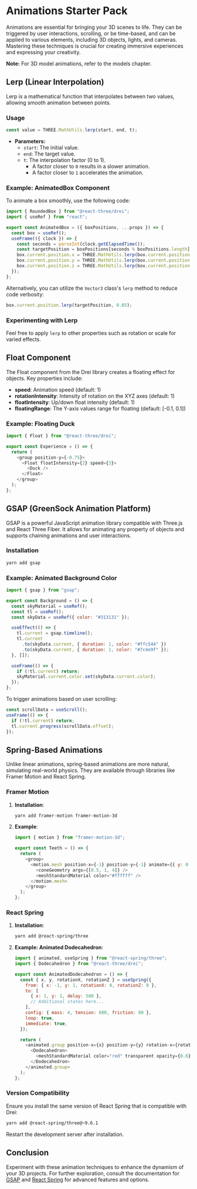 # Animations Starter Pack

Animations are essential for bringing your 3D scenes to life. They can be triggered by user interactions, scrolling, or be time-based, and can be applied to various elements, including 3D objects, lights, and cameras. Mastering these techniques is crucial for creating immersive experiences and expressing your creativity.

**Note:** For 3D model animations, refer to the models chapter.

## Lerp (Linear Interpolation)

Lerp is a mathematical function that interpolates between two values, allowing smooth animation between points.

### Usage
```javascript
const value = THREE.MathUtils.lerp(start, end, t);
```
- **Parameters:**
  - `start`: The initial value.
  - `end`: The target value.
  - `t`: The interpolation factor (0 to 1). 
    - A factor closer to `0` results in a slower animation.
    - A factor closer to `1` accelerates the animation.

### Example: AnimatedBox Component
To animate a box smoothly, use the following code:
```javascript
import { RoundedBox } from "@react-three/drei";
import { useRef } from "react";

export const AnimatedBox = ({ boxPositions, ...props }) => {
  const box = useRef();
  useFrame(({ clock }) => {
    const seconds = parseInt(clock.getElapsedTime());
    const targetPosition = boxPositions[seconds % boxPositions.length];
    box.current.position.x = THREE.MathUtils.lerp(box.current.position.x, targetPosition.x, 0.05);
    box.current.position.y = THREE.MathUtils.lerp(box.current.position.y, targetPosition.y, 0.05);
    box.current.position.z = THREE.MathUtils.lerp(box.current.position.z, targetPosition.z, 0.05);
  });
};
```
Alternatively, you can utilize the `Vector3` class's `lerp` method to reduce code verbosity:
```javascript
box.current.position.lerp(targetPosition, 0.05);
```

### Experimenting with Lerp
Feel free to apply `lerp` to other properties such as rotation or scale for varied effects.

## Float Component

The Float component from the Drei library creates a floating effect for objects. Key properties include:

- **speed**: Animation speed (default: 1)
- **rotationIntensity**: Intensity of rotation on the XYZ axes (default: 1)
- **floatIntensity**: Up/down float intensity (default: 1)
- **floatingRange**: The Y-axis values range for floating (default: [-0.1, 0.1])

### Example: Floating Duck
```javascript
import { Float } from "@react-three/drei";

export const Experience = () => {
  return (
    <group position-y={-0.75}>
      <Float floatIntensity={2} speed={3}>
        <Duck />
      </Float>
    </group>
  );
};
```

## GSAP (GreenSock Animation Platform)

GSAP is a powerful JavaScript animation library compatible with Three.js and React Three Fiber. It allows for animating any property of objects and supports chaining animations and user interactions.

### Installation
```bash
yarn add gsap
```

### Example: Animated Background Color
```javascript
import { gsap } from "gsap";

export const Background = () => {
  const skyMaterial = useRef();
  const tl = useRef();
  const skyData = useRef({ color: "#313131" });

  useEffect(() => {
    tl.current = gsap.timeline();
    tl.current
      .to(skyData.current, { duration: 1, color: "#ffc544" })
      .to(skyData.current, { duration: 1, color: "#7c4e9f" });
  }, []);

  useFrame(() => {
    if (!tl.current) return;
    skyMaterial.current.color.set(skyData.current.color);
  });
};
```

To trigger animations based on user scrolling:
```javascript
const scrollData = useScroll();
useFrame(() => {
  if (!tl.current) return;
  tl.current.progress(scrollData.offset);
});
```

## Spring-Based Animations

Unlike linear animations, spring-based animations are more natural, simulating real-world physics. They are available through libraries like Framer Motion and React Spring.

### Framer Motion
1. **Installation**:
   ```bash
   yarn add framer-motion framer-motion-3d
   ```

2. **Example**:
   ```javascript
   import { motion } from "framer-motion-3d";

   export const Teeth = () => {
     return (
       <group>
         <motion.mesh position-x={-1} position-y={-1} animate={{ y: 0 }} transition={{ repeat: Infinity, repeatDelay: 1 }}>
           <coneGeometry args={[0.5, 1, 4]} />
           <meshStandardMaterial color="#ffffff" />
         </motion.mesh>
       </group>
     );
   };
   ```

### React Spring
1. **Installation**:
   ```bash
   yarn add @react-spring/three
   ```

2. **Example: Animated Dodecahedron**:
   ```javascript
   import { animated, useSpring } from "@react-spring/three";
   import { Dodecahedron } from "@react-three/drei";

   export const AnimatedDodecahedron = () => {
     const { x, y, rotationX, rotationZ } = useSpring({
       from: { x: -1, y: 1, rotationX: 0, rotationZ: 0 },
       to: [
         { x: 1, y: 1, delay: 500 },
         // Additional states here...
       ],
       config: { mass: 4, tension: 600, friction: 80 },
       loop: true,
       immediate: true,
     });

     return (
       <animated.group position-x={x} position-y={y} rotation-x={rotationX} rotation-z={rotationZ}>
         <Dodecahedron>
           <meshStandardMaterial color="red" transparent opacity={0.6} />
         </Dodecahedron>
       </animated.group>
     );
   };
   ```

### Version Compatibility
Ensure you install the same version of React Spring that is compatible with Drei:
```bash
yarn add @react-spring/three@~9.6.1
```
Restart the development server after installation.

## Conclusion
Experiment with these animation techniques to enhance the dynamism of your 3D projects. For further exploration, consult the documentation for [GSAP](https://greensock.com/gsap/) and [React Spring](https://react-spring.io/) for advanced features and options. 